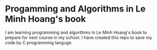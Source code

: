 # Progamming and Algorithms in Le Minh Hoang's book

I am learning programming and algorithms in Le Minh Hoang's book to prepare for next course in my school. I have created this repo to save my code by C programming languge.
